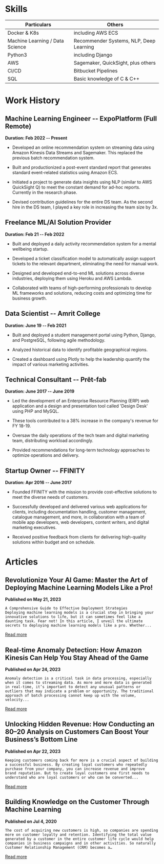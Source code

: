 # Skills
<table>
  <thead>
    <tr>
      <th>Particulars</th>
      <th>Others</th>
    </tr>
  </thead>
  <tbody>
    <tr>
      <td>Docker &amp; K8s</td>
      <td>including AWS ECS</td>
    </tr>
    <tr>
      <td>Machine Learning / Data Science</td>
      <td>Recommender Systems, NLP, Deep Learning</td>
    </tr>
    <tr>
      <td>Python3</td>
      <td>including Django</td>
    </tr>
    <tr>
      <td>AWS</td>
      <td>Sagemaker, QuickSight, plus others</td>
    </tr>
    <tr>
      <td>CI/CD</td>
      <td>Bitbucket Pipelines</td>
    </tr>
    <tr>
      <td>SQL</td>
      <td>Basic knowledge of C &amp; C++</td>
    </tr>
  </tbody>
</table>


# Work History

## Machine Learning Engineer -- ExpoPlatform (Full Remote)

**Duration: Feb 2022 -- Present**

-   Developed an online recommendation system on streaming data using
    Amazon Kinesis Data Streams and Sagemaker. This replaced the
    previous batch recommendation system.

-   Built and productionized a post-event standard report that generates
    standard event-related statistics using Amazon ECS.

-   Initiated a project to generate data insights using NLP (similar to
    AWS QuickSight Q) to meet the constant demand for ad-hoc reports.
    Currently in the research phase.

-   Devised contribution guidelines for the entire DS team. As the
    second hire in the DS team, I played a key role in increasing the
    team size by 3x.

## Freelance ML/AI Solution Provider

**Duration: Feb 21 -- Feb 2022**

-   Built and deployed a daily activity recommendation system for a
    mental wellbeing startup.

-   Developed a ticket classification model to automatically assign
    support tickets to the relevant department, eliminating the need for
    manual work.

-   Designed and developed end-to-end ML solutions across diverse
    industries, deploying them using Heroku and AWS Lambda.

-   Collaborated with teams of high-performing professionals to develop
    ML frameworks and solutions, reducing costs and optimizing time for
    business growth.

## Data Scientist -- Amrit College

**Duration: June 19 -- Feb 2021**

-   Built and deployed a student management portal using Python, Django,
    and PostgreSQL, following agile methodology.

-   Analyzed historical data to identify profitable geographical
    regions.

-   Created a dashboard using Plotly to help the leadership quantify the
    impact of various marketing activities.

## Technical Consultant -- Prêt-fab

**Duration: June 2017 -- June 2019**

-   Led the development of an Enterprise Resource Planning (ERP) web
    application and a design and presentation tool called \'Design
    Desk\' using PHP and MySQL.

-   These tools contributed to a 38% increase in the company\'s revenue
    for FY 18-19.

-   Oversaw the daily operations of the tech team and digital marketing
    team, distributing workload accordingly.

-   Provided recommendations for long-term technology approaches to
    optimize operations and delivery.

## Startup Owner -- FFINITY

**Duration: Apr 2016 -- June 2017**

-   Founded FFINITY with the mission to provide cost-effective solutions
    to meet the diverse needs of customers.

-   Successfully developed and delivered various web applications for
    clients, including documentation handling, customer management,
    catalogue management, and more, in collaboration with a team of
    mobile app developers, web developers, content writers, and digital
    marketing executives.

-   Received positive feedback from clients for delivering high-quality
    solutions within budget and on schedule.

# Articles

## Revolutionize Your AI Game: Master the Art of Deploying Machine Learning Models Like a Pro!
**Published on May 21, 2023**
```
A Comprehensive Guide to Effective Deployment Strategies
Deploying machine learning models is a crucial step in bringing your 
innovative solutions to life, but it can sometimes feel like a 
daunting task. Fear not! In this article, I unveil the ultimate 
secrets to deploying machine learning models like a pro. Whether...
```
[Read more](https://medium.com/@mrmaheshrajput/revolutionize-your-ai-game-master-the-art-of-deploying-machine-learning-models-like-a-pro-7702834ad041)

## Real-time Anomaly Detection: How Amazon Kinesis Can Help You Stay Ahead of the Game
**Published on Apr 24, 2023**
```
Anomaly detection is a critical task in data processing, especially 
when it comes to streaming data. As more and more data is generated 
in real-time, it’s important to detect any unusual patterns or 
outliers that may indicate a problem or opportunity. The traditional 
approach of batch processing cannot keep up with the volume, velocity...
```
[Read more](https://medium.com/@mrmaheshrajput/real-time-anomaly-detection-how-amazon-kinesis-can-help-you-stay-ahead-of-the-game-229ae8b32e62)


## Unlocking Hidden Revenue: How Conducting an 80–20 Analysis on Customers Can Boost Your Business’s Bottom Line
**Published on Apr 22, 2023**
```
Keeping customers coming back for more is a crucial aspect of building 
a successful business. By creating loyal customers who repeatedly 
purchase from your company, you can increase revenue and improve 
brand reputation. But to create loyal customers one first needs to 
understand who are loyal customers or who can be converted...
```
[Read more](https://medium.com/@mrmaheshrajput/unlocking-hidden-revenue-how-conducting-an-80-20-analysis-on-customers-can-boost-your-businesss-66307220a996)


## Building Knowledge on the Customer Through Machine Learning
**Published on Jul 4, 2020**
```
The cost of acquiring new customers is high, so companies are spending 
more on customer loyalty and retention. Identifying the total value 
generated by a customer in the entire customer life cycle would help 
companies in business campaigns and in other activities. So naturally 
Customer Relationship Management (CRM) becomes a…
```
[Read more](https://medium.com/swlh/building-knowledge-on-customer-through-machine-learning-2785b344749f)
